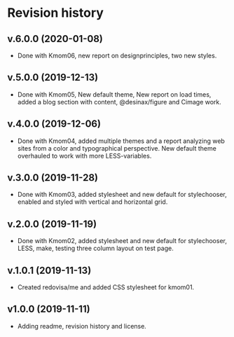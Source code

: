 # Revision history



v.6.0.0 (2020-01-08)
---------------------

* Done with Kmom06, new report on designprinciples, two new styles.


v.5.0.0 (2019-12-13)
---------------------

* Done with Kmom05, New default theme, New report on load times, added a blog section with content, @desinax/figure and Cimage work.



v.4.0.0 (2019-12-06)
---------------------

* Done with Kmom04, added multiple themes and a report analyzing web sites from a color and typographical perspective. New default theme overhauled to work with more LESS-variables.



v.3.0.0 (2019-11-28)
---------------------

* Done with Kmom03, added stylesheet and new default for stylechooser, enabled and styled with vertical and horizontal grid.



v.2.0.0 (2019-11-19)
---------------------

* Done with Kmom02, added stylesheet and new default for stylechooser, LESS, make, testing three column layout on test page.



v.1.0.1 (2019-11-13)
---------------------

* Created redovisa/me and added CSS stylesheet for kmom01.



v1.0.0 (2019-11-11)
----------------------

* Adding readme, revision history and license.
